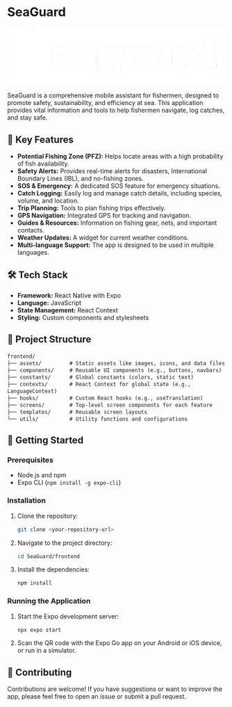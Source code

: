 # SeaGuard

![SeaGuard Logo](./frontend/assets/logo.png)

SeaGuard is a comprehensive mobile assistant for fishermen, designed to promote safety, sustainability, and efficiency at sea. This application provides vital information and tools to help fishermen navigate, log catches, and stay safe.

## 🚀 Key Features

- **Potential Fishing Zone (PFZ):** Helps locate areas with a high probability of fish availability.
- **Safety Alerts:** Provides real-time alerts for disasters, International Boundary Lines (IBL), and no-fishing zones.
- **SOS & Emergency:** A dedicated SOS feature for emergency situations.
- **Catch Logging:** Easily log and manage catch details, including species, volume, and location.
- **Trip Planning:** Tools to plan fishing trips effectively.
- **GPS Navigation:** Integrated GPS for tracking and navigation.
- **Guides & Resources:** Information on fishing gear, nets, and important contacts.
- **Weather Updates:** A widget for current weather conditions.
- **Multi-language Support:** The app is designed to be used in multiple languages.

## 🛠️ Tech Stack

- **Framework:** React Native with Expo
- **Language:** JavaScript
- **State Management:** React Context
- **Styling:** Custom components and stylesheets

## 📂 Project Structure

```
frontend/
├── assets/         # Static assets like images, icons, and data files
├── components/     # Reusable UI components (e.g., buttons, navbars)
├── constants/      # Global constants (colors, static text)
├── contexts/       # React Context for global state (e.g., LanguageContext)
├── hooks/          # Custom React hooks (e.g., useTranslation)
├── screens/        # Top-level screen components for each feature
├── templates/      # Reusable screen layouts
└── utils/          # Utility functions and configurations
```

## 🏁 Getting Started

### Prerequisites

- Node.js and npm
- Expo CLI (`npm install -g expo-cli`)

### Installation

1.  Clone the repository:
    ```sh
    git clone <your-repository-url>
    ```
2.  Navigate to the project directory:
    ```sh
    cd SeaGuard/frontend
    ```
3.  Install the dependencies:
    ```sh
    npm install
    ```

### Running the Application

1.  Start the Expo development server:
    ```sh
    npx expo start
    ```
2.  Scan the QR code with the Expo Go app on your Android or iOS device, or run in a simulator.

## 🤝 Contributing

Contributions are welcome! If you have suggestions or want to improve the app, please feel free to open an issue or submit a pull request.
